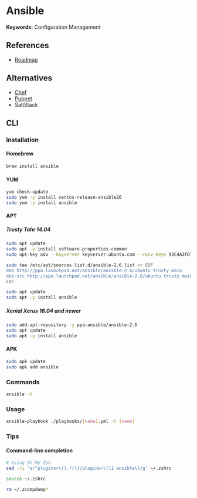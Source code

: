 # Ansible

<!--
https://app.pluralsight.com/paths/skill/configuration-management-using-ansible
https://app.pluralsight.com/paths/skill/configuration-management-using-ansible-on-windows
https://app.pluralsight.com/library/courses/automating-networks-ansible-right-way/table-of-contents
https://app.pluralsight.com/library/courses/docker-ansible-continuous-delivery/table-of-contents


https://linkedin.com/learning/learning-ansible-2/starting-your-ansible-journey
https://linkedin.com/learning/ansible-essential-training/welcome
https://linkedin.com/learning/red-hat-certified-engineer-ex294-cert-prep-1-foundations-of-ansible/prepare-for-the-rhce-ex294-certification
https://linkedin.com/learning/red-hat-certified-engineer-ex294-cert-prep-2-using-ansible-playbooks/introduction
https://linkedin.com/learning/red-hat-certified-engineer-ex294-cert-prep-3-managing-systems-with-ansible/introduction


Version v2.6.0
Version v2.10.8
-->

**Keywords:** Configuration Management

## References

- [Roadmap](https://docs.ansible.com/ansible/latest/roadmap/)

## Alternatives

- [Chef](/chef.md)
- [Puppet](/puppet.md)
- SaltStack

## CLI

### Installation

#### Homebrew

```sh
brew install ansible
```

#### YUM

```sh
yum check-update
sudo yum -y install centos-release-ansible26
sudo yum -y install ansible
```

#### APT

##### Trusty Tahr 14.04

```sh
sudo apt update
sudo apt -y install software-properties-common
sudo apt-key adv --keyserver keyserver.ubuntu.com --recv-keys 93C4A3FD7BB9C367
```

```sh
sudo tee /etc/apt/sources.list.d/ansible-2.6.list << EOF
deb http://ppa.launchpad.net/ansible/ansible-2.6/ubuntu trusty main
deb-src http://ppa.launchpad.net/ansible/ansible-2.6/ubuntu trusty main
EOF
```

```sh
sudo apt update
sudo apt -y install ansible
```

##### Xenial Xerus 16.04 and newer

```sh
sudo add-apt-repository -y ppa:ansible/ansible-2.6
sudo apt update
sudo apt -y install ansible
```

#### APK

```sh
sudo apk update
sudo apk add ansible
```

### Commands

```sh
ansible -h
```

### Usage

```sh
ansible-playbook ./playbooks/[name].yml -l [name]
```

### Tips

#### Command-line completion

```sh
# Using Oh My Zsh
sed -ri 's/^plugins=\((.*)\)/plugins=\(\1 ansible\)/g' ~/.zshrc

source ~/.zshrc

rm ~/.zcompdump*
```

<!--
## Interview

https://www.youtube.com/watch?v=0tchrzJZgsU&t
https://www.youtube.com/watch?v=euhGLmyaq1Q
https://www.youtube.com/watch?v=u1dY5hoalFM
https://www.youtube.com/watch?v=Or6k2UcKeN4
-->

